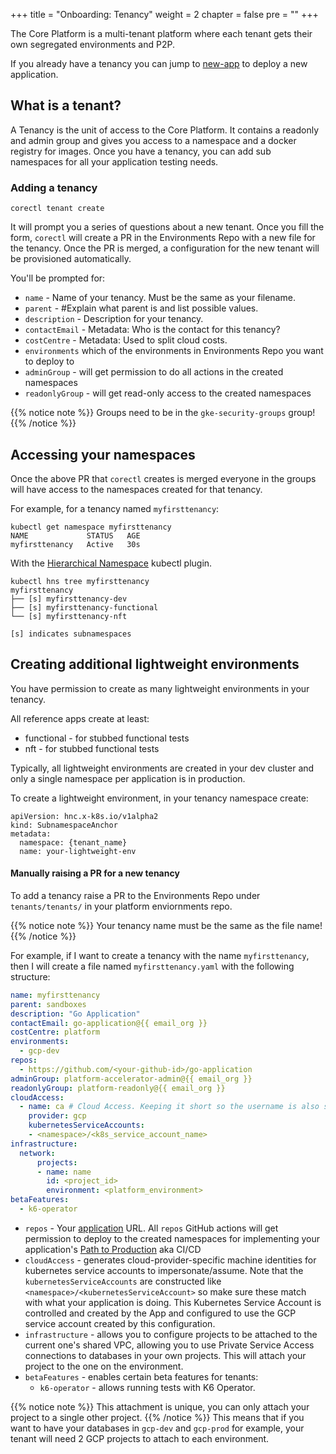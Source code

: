 +++
title = "Onboarding: Tenancy"
weight = 2
chapter = false
pre = ""
+++

The Core Platform is a multi-tenant platform where each tenant gets their own segregated environments and P2P.

If you already have a tenancy you can jump to [new-app](./new-app) to deploy a new application.

## What is a tenant? 

A Tenancy is the unit of access to the Core Platform.
It contains a readonly and admin group and gives you access to a namespace and a docker registry for images.
Once you have a tenancy, you can add sub namespaces for all your application testing needs.

### Adding a tenancy

```shell
corectl tenant create
```

It will prompt you a series of questions about a new tenant. 
Once you fill the form, `corectl`
will create a PR in the Environments Repo with a new file for the tenancy.
Once the PR is merged, a configuration for the new tenant will be provisioned automatically.

You'll be prompted for:

* `name` - Name of your tenancy. Must be the same as your filename.
* `parent` -   #Explain what parent is and list possible values.
* `description` - Description for your tenancy.
* `contactEmail` - Metadata: Who is the contact for this tenancy? 
* `costCentre` - Metadata: Used to split cloud costs. 
* `environments` which of the environments in Environments Repo you want to deploy to
* `adminGroup` - will get permission to do all actions in the created namespaces
* `readonlyGroup` - will get read-only access to the created namespaces

{{% notice note %}}
Groups need to be in the `gke-security-groups` group!
{{% /notice %}}


## Accessing your namespaces

Once the above PR that `corectl` creates is merged everyone in the groups will have access to the namespaces created for that tenancy.

For example, for a tenancy named `myfirsttenancy`:

```
kubectl get namespace myfirsttenancy
NAME             STATUS   AGE
myfirsttenancy   Active   30s
```

With the [Hierarchical Namespace](https://kubernetes.io/blog/2020/08/14/introducing-hierarchical-namespaces/) kubectl plugin.

```
kubectl hns tree myfirsttenancy
myfirsttenancy
├── [s] myfirsttenancy-dev
├── [s] myfirsttenancy-functional
└── [s] myfirsttenancy-nft

[s] indicates subnamespaces
```

## Creating additional lightweight environments

You have permission to create as many lightweight environments in your tenancy.

All reference apps create at least:

* functional - for stubbed functional tests 
* nft - for stubbed functional tests

Typically, all lightweight environments are created in your dev cluster and only
a single namespace per application is in production.

To create a lightweight environment, in your tenancy namespace create:


```
apiVersion: hnc.x-k8s.io/v1alpha2
kind: SubnamespaceAnchor
metadata:
  namespace: {tenant_name}
  name: your-lightweight-env
```

#### Manually raising a PR for a new tenancy

To add a tenancy raise a PR to the Environments Repo under `tenants/tenants/` in your platform enviornments repo.

{{% notice note %}}
Your tenancy name must be the same as the file name!
{{% /notice %}}


For example, if I want to create a tenancy with the name `myfirsttenancy`, then I will create a file named `myfirsttenancy.yaml` with the following structure:

```yaml
name: myfirsttenancy 
parent: sandboxes
description: "Go Application"
contactEmail: go-application@{{ email_org }}
costCentre: platform
environments:
  - gcp-dev
repos:
  - https://github.com/<your-github-id>/go-application
adminGroup: platform-accelerator-admin@{{ email_org }}
readonlyGroup: platform-readonly@{{ email_org }}
cloudAccess:
  - name: ca # Cloud Access. Keeping it short so the username is also short, biggest one will be ca-connected-app-functional which is 27 chars, for mysql 8.0 needs to be 32max. For 5.7 16 max
    provider: gcp
    kubernetesServiceAccounts:
    - <namespace>/<k8s_service_account_name>
infrastructure:
  network:
      projects:
      - name: name
        id: <project_id>
        environment: <platform_environment>
betaFeatures:
  - k6-operator
```


* `repos` - Your [application](./new-app) URL. All `repos` GitHub actions will get permission to deploy to the created namespaces for implementing your application's [Path to Production](../p2p) aka CI/CD
* `cloudAccess` - generates cloud-provider-specific machine identities for kubernetes service accounts to impersonate/assume. Note that the `kubernetesServiceAccounts` are constructed like `<namespace>/<kubernetesServiceAccount>` so make sure these match with what your application is doing. This Kubernetes Service Account is controlled and created by the App and configured to use the GCP service account created by this configuration.
* `infrastructure` - allows you to configure projects to be attached to the current one's shared VPC, allowing you to use Private Service Access connections to databases in your own projects. This will attach your project to the one on the environment.
* `betaFeatures` - enables certain beta features for tenants:
  * `k6-operator` - allows running tests with K6 Operator.

{{% notice note %}}
This attachment is unique, you can only attach your project to a single other project.
{{% /notice %}}
This means that if you want to have your databases in `gcp-dev` and `gcp-prod` for example, your tenant will need 2 GCP projects to attach to each environment.

